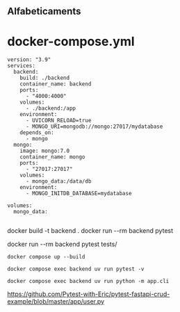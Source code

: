 ## Alfabeticaments

# docker-compose.yml

```
version: "3.9"
services:
  backend:
    build: ./backend
    container_name: backend
    ports:
      - "4000:4000"
    volumes:
      - ./backend:/app
    environment:
      - UVICORN_RELOAD=true
      - MONGO_URI=mongodb://mongo:27017/mydatabase
    depends_on:
      - mongo
  mongo:
    image: mongo:7.0
    container_name: mongo
    ports:
      - "27017:27017"
    volumes:
      - mongo_data:/data/db
    environment:
      - MONGO_INITDB_DATABASE=mydatabase

volumes:
  mongo_data:


```


docker build -t backend .
docker run --rm backend pytest

docker run --rm backend pytest tests/


``` todo
docker compose up --build

docker compose exec backend uv run pytest -v

docker compose exec backend uv run python -m app.cli

```


https://github.com/Pytest-with-Eric/pytest-fastapi-crud-example/blob/master/app/user.py